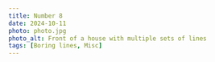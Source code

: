 ```yaml
---
title: Number 8
date: 2024-10-11
photo: photo.jpg
photo_alt: Front of a house with multiple sets of lines
tags: [Boring lines, Misc]
---
```

